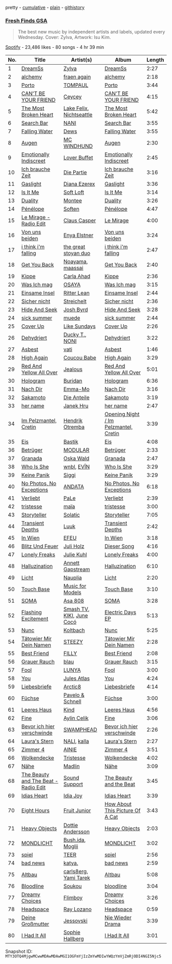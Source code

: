 pretty - [cumulative](/playlists/cumulative/37i9dQZF1DX2ddCYH6QIK5.md) - [plain](/playlists/plain/37i9dQZF1DX2ddCYH6QIK5) - [githistory](https://github.githistory.xyz/mackorone/spotify-playlist-archive/blob/main/playlists/plain/37i9dQZF1DX2ddCYH6QIK5)

### [Fresh Finds GSA](https://open.spotify.com/playlist/37i9dQZF1DX2ddCYH6QIK5)

> The best new music by independent artists and labels, updated every Wednesday\. Cover: Zylva, Artwork: Isu Kim.

[Spotify](https://open.spotify.com/user/spotify) - 23,486 likes - 80 songs - 4 hr 39 min

| No. | Title | Artist(s) | Album | Length |
|---|---|---|---|---|
| 1 | [DreamSs](https://open.spotify.com/track/6etgKIkg590cSPbdqWY0RF) | [Zylva](https://open.spotify.com/artist/0qLyc7ekSn9O9tQviQObWM) | [DreamSs](https://open.spotify.com/album/0V7MPOAIzpFcK0kYozdcBv) | 2:27 |
| 2 | [alchemy](https://open.spotify.com/track/4gjiMTM8zCkQm7B2rY2xSi) | [fraen again](https://open.spotify.com/artist/0BmSxSKl373sqmoGAdHKTT) | [alchemy](https://open.spotify.com/album/3fuR8WG0xvkhknmAlIumtm) | 2:18 |
| 3 | [Porto](https://open.spotify.com/track/4DqD56HnNwROwHYhAXy2UZ) | [TOMPAUL](https://open.spotify.com/artist/4jlPDC1Yo75AoiOyZkTJQQ) | [Porto](https://open.spotify.com/album/1NUmGMZgdYeblOECIQfvut) | 3:44 |
| 4 | [CAN'T BE YOUR FRIEND](https://open.spotify.com/track/7AP6uzcuHJrB8maVYmIFkL) | [Ceycey](https://open.spotify.com/artist/1gg5EaeFa7AJAlw5vAXvjy) | [CAN'T BE YOUR FRIEND](https://open.spotify.com/album/7AtNecu2nHXxuXBSv5KI1o) | 4:15 |
| 5 | [The Most Broken Heart](https://open.spotify.com/track/3AfYs8BO9mxXvoPfPtTbHX) | [Lake Felix](https://open.spotify.com/artist/2QzkJRsx9SH1GITHYLJFVT), [Nichtseattle](https://open.spotify.com/artist/5zUhb5Aml8PD4UJqlPwVKW) | [The Most Broken Heart](https://open.spotify.com/album/5SElGJBT8F0H9jdpMAPQSz) | 5:42 |
| 6 | [Search Bar](https://open.spotify.com/track/4slphl3JnFqtwwUka4zurt) | [NANI](https://open.spotify.com/artist/6NQk4holFlWEQkRPfCZHaQ) | [Search Bar](https://open.spotify.com/album/4rBi5KLTIImhBZeSr6lmmH) | 3:55 |
| 7 | [Falling Water](https://open.spotify.com/track/59BeJsUrh1RQo8gI5NcQ7a) | [Dews](https://open.spotify.com/artist/1i7UBFv3yetbDQgSrevr9G) | [Falling Water](https://open.spotify.com/album/03FpiVmDI1xLKfQHY8CZZs) | 3:55 |
| 8 | [Augen](https://open.spotify.com/track/0igeCyTuzvZJff1u4qQwaZ) | [MC WINDHUND](https://open.spotify.com/artist/57MYoG73ZnyZPIpZbTXFUb) | [Augen](https://open.spotify.com/album/5ds5fRyioB7wD6CmdXxtKJ) | 2:30 |
| 9 | [Emotionally Indiscreet](https://open.spotify.com/track/4sK7vYw3oiMWDxQ90m0Wqc) | [Lover Buffet](https://open.spotify.com/artist/3SlkN35uEAZOPu70xZK2pY) | [Emotionally Indiscreet](https://open.spotify.com/album/7Cg2tTY1i6SG1gFlxfULyY) | 2:45 |
| 10 | [Ich brauche Zeit](https://open.spotify.com/track/1Pk5gcTpJ31lA3Y5zy4Gq7) | [Die Partie](https://open.spotify.com/artist/4t9JuxQWRP7ZUGlMzIl1KH) | [Ich brauche Zeit](https://open.spotify.com/album/5dwxmklrwzAsvhOwSHY872) | 3:16 |
| 11 | [Gaslight](https://open.spotify.com/track/1VAsYBxWFEYU9ikOhuCqeG) | [Diana Ezerex](https://open.spotify.com/artist/4ma6T3QlKv6g03DugQPhEU) | [Gaslight](https://open.spotify.com/album/5QuZ8xgrOmR9BZcEyNauvs) | 3:36 |
| 12 | [Is It Me](https://open.spotify.com/track/3HoWMvZthFR2Ymbm1YaSgh) | [Soft Loft](https://open.spotify.com/artist/2AeL43nXvfqW3WrV9sDh5t) | [Is It Me](https://open.spotify.com/album/3I3vADoXrs50CCHvOtJ2f4) | 3:14 |
| 13 | [Duality](https://open.spotify.com/track/5NoIDaacAEA4UEWn9qXIhA) | [Montee](https://open.spotify.com/artist/2rgFqpsqtoEJGOr0JzFxtG) | [Duality](https://open.spotify.com/album/5t4AQmpVHpPk8vEoLRTlGJ) | 3:26 |
| 14 | [Pénélope](https://open.spotify.com/track/4k8wHbMgMoI5TNe3iUgkSb) | [Soften](https://open.spotify.com/artist/1LOBaSd0n2eromYWuqxWLy) | [Pénélope](https://open.spotify.com/album/2dcnyvLlhiGeyMbNSmHBnf) | 4:47 |
| 15 | [Le Mirage \- Radio Edit](https://open.spotify.com/track/7J7NTqDAVuR1U5DqJTVWIX) | [Claus Casper](https://open.spotify.com/artist/1asQbSi83hmInBcUB9z6oi) | [Le Mirage](https://open.spotify.com/album/6CleMEXjLAINMhDZ19yU2F) | 4:00 |
| 16 | [Von uns beiden](https://open.spotify.com/track/0oXo7COL6mO87GWR4aYNH6) | [Enya Elstner](https://open.spotify.com/artist/7InSqIOYCcGiFGrajTdcZU) | [Von uns beiden](https://open.spotify.com/album/4wg48WqI83Bj02x6juYRuJ) | 3:24 |
| 17 | [i think i'm falling](https://open.spotify.com/track/0DGkQjBEzlaJi0ybfwa4Ou) | [the great stoyan duo](https://open.spotify.com/artist/2AADXTogH3ieTwhgU2XwfF) | [i think i'm falling](https://open.spotify.com/album/3JW0a2bfBcHUssDE6SdwTM) | 2:47 |
| 18 | [Get You Back](https://open.spotify.com/track/47N1GiRMY3Ui84gKF9BMDj) | [Noayama](https://open.spotify.com/artist/2iBTkjABfiSsNwJZ2YiEPY), [maassai](https://open.spotify.com/artist/6Cjn6Iu1NYSu1QsRzjSJTV) | [Get You Back](https://open.spotify.com/album/0KT1zhe7CNjNE1GKTMXoUn) | 2:40 |
| 19 | [Kippe](https://open.spotify.com/track/7EEkf0j8wet1TBSclluGGH) | [Carla Ahad](https://open.spotify.com/artist/0ic9BGUoRMQidNxGoet7Ln) | [Kippe](https://open.spotify.com/album/6kbiR8fu64IB1LmGW7S32g) | 2:36 |
| 20 | [Was Ich mag](https://open.spotify.com/track/53kVoU7QjCAkQIt8oVdzbb) | [OSAYA](https://open.spotify.com/artist/0yVE7U8fmzPPnmHdb8TMxn) | [Was Ich mag](https://open.spotify.com/album/4nEPzFyrJXFlSse67SgNSK) | 3:15 |
| 21 | [Einsame Insel](https://open.spotify.com/track/2I1VWBdyYPjkzldPoLUP76) | [Ritter Lean](https://open.spotify.com/artist/2IiYcx1PUPlEFbW54buLBt) | [Einsame Insel](https://open.spotify.com/album/2bA9VJUcbmzW47Nubm8yOJ) | 2:44 |
| 22 | [Sicher nicht](https://open.spotify.com/track/690HBCkezvvPXWjDkOD0Pr) | [Streichelt](https://open.spotify.com/artist/7pMN4vp0od5iZvA59GNQ1R) | [Sicher nicht](https://open.spotify.com/album/1k9ze3n8kBIY40nqVZJ6Uo) | 2:36 |
| 23 | [Hide And Seek](https://open.spotify.com/track/3dmroJ1MVOD4JzVOzf1oxe) | [Josh Byrd](https://open.spotify.com/artist/03xvSzcyf45LgRL1j7ldBJ) | [Hide And Seek](https://open.spotify.com/album/0N20M3CmqLdf1ohsDJriWn) | 3:28 |
| 24 | [sick summer](https://open.spotify.com/track/0w14fVO1sI0NlU9xXOEIiW) | [muede](https://open.spotify.com/artist/1SISMoXmT4hgFaEKREut2O) | [sick summer](https://open.spotify.com/album/7puFaiE2JdbrqsfCWY2F7l) | 2:44 |
| 25 | [Cover Up](https://open.spotify.com/track/6RPxb376CEUreRiEA86Xgj) | [Like Sundays](https://open.spotify.com/artist/0P3oMAIIWhsnEOnp4Bc6XA) | [Cover Up](https://open.spotify.com/album/2UeVgaoUSxQ4MF1aefQUe9) | 2:26 |
| 26 | [Dehydriert](https://open.spotify.com/track/3yhUlZhAtpZaDCMRAs6o7E) | [Ducky T.](https://open.spotify.com/artist/7KJl09yTcrdozkPujCvBxC), [NONI](https://open.spotify.com/artist/224ViDqdVyhQAga2BystL6) | [Dehydriert](https://open.spotify.com/album/6pufZ7riNQKe2uScphmKeI) | 3:22 |
| 27 | [Asbest](https://open.spotify.com/track/32tImIyhUuqjnvLD7Fdn0Y) | [vati](https://open.spotify.com/artist/6gE9b3YZ4GNRZJG2E1gYF7) | [Asbest](https://open.spotify.com/album/2RTWv1eIF6CeXH2H3OEb7H) | 1:46 |
| 28 | [High Again](https://open.spotify.com/track/6suMLfjKlzmYgPb5SiV0Rs) | [Coucou Babe](https://open.spotify.com/artist/64oYZ9wab5dkE4IrGVwPz0) | [High Again](https://open.spotify.com/album/4eLCLiwRIQGAqMUk1VRafi) | 3:29 |
| 29 | [Red And Yellow All Over](https://open.spotify.com/track/7cmDbyTSuwK5EVbxMjSPeG) | [Jealous](https://open.spotify.com/artist/0VCf4hjBKWDodCDO7U8yJO) | [Red And Yellow All Over](https://open.spotify.com/album/0Js8XmodtBj4ekBJOECxUy) | 5:01 |
| 30 | [Hologram](https://open.spotify.com/track/23df8gbzAWOfsfUbXxQCDb) | [Buridan](https://open.spotify.com/artist/2mOHwtga6C4ES7wkxmmT4g) | [Hologram](https://open.spotify.com/album/7K1AACMxBSSTCoCKbUM8eG) | 6:36 |
| 31 | [Nach Dir](https://open.spotify.com/track/5fJ23SU4FzhG6ZzgNYDav6) | [Emma\-Mo](https://open.spotify.com/artist/55DyEqKHqeEbyqIs8XJ6tJ) | [Nach Dir](https://open.spotify.com/album/708sbT6s42xtTTSw5yDszH) | 3:16 |
| 32 | [Sakamoto](https://open.spotify.com/track/5NddYTqn8nDxfgxpH2eS3s) | [Die Anteile](https://open.spotify.com/artist/7yFn4E4Lun7lW0hwOr7n0M) | [Sakamoto](https://open.spotify.com/album/7rRfYJuuIh1bGY9wEl62LZ) | 3:19 |
| 33 | [her name](https://open.spotify.com/track/3YT7sk2Q1jL03lKS4Vidjo) | [Janek Hru](https://open.spotify.com/artist/7iLcpwTA6Q4Tq7eKg8qS3D) | [her name](https://open.spotify.com/album/5AVL6HPOgx7inEORmetMXP) | 2:47 |
| 34 | [Im Pelzmantel, Cretin](https://open.spotify.com/track/6aWssJX3FUA6ZKW7DGZclZ) | [Hendrik Otremba](https://open.spotify.com/artist/4zSU3S9mKH0Fm5UVan7Lwq) | [Opening Night / Im Pelzmantel, Cretin](https://open.spotify.com/album/576cpjbkO1qEQIcUNEarDc) | 3:39 |
| 35 | [Eis](https://open.spotify.com/track/6BdWzzvdEYfFYwngo1vsHq) | [Bastik](https://open.spotify.com/artist/3QHkNmUFDucSq7w4OnX8aY) | [Eis](https://open.spotify.com/album/6G3JhXM9SJYvB1v22RfIJl) | 4:08 |
| 36 | [Betrüger](https://open.spotify.com/track/1Hdz3hMNCcHG5tkFXkqDJV) | [MODULAR](https://open.spotify.com/artist/1TfeVaGmZZFsee4J1IX1ot) | [Betrüger](https://open.spotify.com/album/7JT9IMasoenURcernB0wsn) | 2:33 |
| 37 | [Granada](https://open.spotify.com/track/13zaYkkjtliAgZzK4TPC3i) | [Oska Wald](https://open.spotify.com/artist/4wXpbtNWJoFKDrNdpn3GUe) | [Granada](https://open.spotify.com/album/206hIggGHXiI2Svlm6kpAm) | 2:47 |
| 38 | [Who Is She](https://open.spotify.com/track/2jC2KZbVEFLv55MyNlohD7) | [wnbl](https://open.spotify.com/artist/2Hvw8u0ssZnBDtqANHbnI2), [EVÎN](https://open.spotify.com/artist/0lWgtltnu46nD7fJxTjarO) | [Who Is She](https://open.spotify.com/album/6Dl6OB6Uy06aPbUxRqsdXC) | 3:29 |
| 39 | [Keine Panik](https://open.spotify.com/track/6LH0YQyj12KPaFTe3PRO1S) | [Siggi](https://open.spotify.com/artist/6BrzY6gIz24bK2d62Zaoaz) | [Keine Panik](https://open.spotify.com/album/3cC8Qm5TtLpzvR2CJImgcY) | 3:29 |
| 40 | [No Photos, No Exceptions](https://open.spotify.com/track/37v22hAV0P456DgqO2EbzY) | [ANDATA](https://open.spotify.com/artist/4EWtOuG1AiHXvrd9LtEnzQ) | [No Photos, No Exceptions](https://open.spotify.com/album/30kw1sPlIF1YXVcLRb5ENo) | 6:18 |
| 41 | [Verliebt](https://open.spotify.com/track/3W7cU8Ncut4H5YiwwpXADz) | [PaLe](https://open.spotify.com/artist/5Wq4nzgvTsSygwNDobgw0t) | [Verliebt](https://open.spotify.com/album/4fYJ4EUk44iikUbQFLrFtn) | 2:39 |
| 42 | [tristesse](https://open.spotify.com/track/1m5CNvawNLaWC5YBWF0sXQ) | [maïa](https://open.spotify.com/artist/3bcCrzlcDxhgXEsk5sqgmR) | [tristesse](https://open.spotify.com/album/6POvDmme72sKHApHzRqyzS) | 3:00 |
| 43 | [Storyteller](https://open.spotify.com/track/2hWkEkHNeR1xCTbNKYWX6D) | [Solatic](https://open.spotify.com/artist/61Lu3t06G6EPp61PovXqfm) | [Storyteller](https://open.spotify.com/album/3A2GoNrK3bQVtZTtFFq3OY) | 7:05 |
| 44 | [Transient Depths](https://open.spotify.com/track/33xs9s6sGzKcdRHNT0bkIz) | [Luuk](https://open.spotify.com/artist/1TOVIIT47c5if1gCL5Wj53) | [Transient Depths](https://open.spotify.com/album/66dzSfQvIBl3yWfPOxAXSy) | 2:42 |
| 45 | [In Wien](https://open.spotify.com/track/1RYCNpPtO92fmzwhcjIMvc) | [EFEU](https://open.spotify.com/artist/14UJG62vzo0BZqU1x813OC) | [In Wien](https://open.spotify.com/album/23ZN8T8Z3Q4fDEkGeQmxJ0) | 3:18 |
| 46 | [Blitz Und Feuer](https://open.spotify.com/track/0txsbML07fhtjr9cgZ9Zw4) | [Juli Holz](https://open.spotify.com/artist/7M7vQv8K3CLzWRK6urf1aJ) | [Dieser Song](https://open.spotify.com/album/30moaI7FlmFu188p5zPLL9) | 4:16 |
| 47 | [Lonely Freaks](https://open.spotify.com/track/7txNpEyDrGtHE8f3kcPocs) | [Julie Kuhl](https://open.spotify.com/artist/1JYbVE0e5PZAna9Wf6pp4X) | [Lonely Freaks](https://open.spotify.com/album/6wXVwlibGV8nsKLmBZLCme) | 4:00 |
| 48 | [Halluzination](https://open.spotify.com/track/2fdDMK5ANWPYHzPlfmvSig) | [Annett Gapstream](https://open.spotify.com/artist/1aRB0SZZ28qswBQ037uYvD) | [Halluzination](https://open.spotify.com/album/5NagXEhakJxCJwWvwiEQFO) | 6:10 |
| 49 | [Licht](https://open.spotify.com/track/58z9x356iEUiX0huSmQ4ru) | [Nauplia](https://open.spotify.com/artist/2iWLvtf0O9f4Xgwx1ojVTZ) | [Licht](https://open.spotify.com/album/4P5d8zpHAhzXygEOdgbehD) | 2:20 |
| 50 | [Touch Base](https://open.spotify.com/track/6PGrQOOjHVqollpiX60S5g) | [Music for Models](https://open.spotify.com/artist/3vNfLZNrzaxuAeo6DKcjJM) | [Touch Base](https://open.spotify.com/album/26FaiDcEI2UDwpelJu2Aah) | 3:10 |
| 51 | [SOMA](https://open.spotify.com/track/2XpYV3u9TyH5xILSMIC7IJ) | [Asa 808](https://open.spotify.com/artist/2clnQoRMSrsLAHktJx8SHR) | [SOMA](https://open.spotify.com/album/7L3bPL8G4KlolCW6bM8mo7) | 3:28 |
| 52 | [Flashing Excitement](https://open.spotify.com/track/1nCJHaPHWNcBjwAJxnLdo7) | [Smash TV](https://open.spotify.com/artist/1VUgV5TXOldN4yUTiIjJbP), [KIKI](https://open.spotify.com/artist/2A3UPT7S17kkDFwCKfQ6ez), [June Cocó](https://open.spotify.com/artist/0g3Rqfcl1SIoXRZRF0uAGg) | [Electric Days EP](https://open.spotify.com/album/4bxpcVPORPJpgwvMKixl4a) | 5:13 |
| 53 | [Nunc](https://open.spotify.com/track/3VXiFyqU64Vi1On5GQo5CG) | [Koltbach](https://open.spotify.com/artist/7Gh2MFtYW3bviFGoult3NI) | [Nunc](https://open.spotify.com/album/4pSe5hlkdmJvaDCeJdMWCv) | 5:25 |
| 54 | [Tätowier Mir Dein Namen](https://open.spotify.com/track/3B8E7EJ5KkR6NJM2qlB92z) | [STEEZY](https://open.spotify.com/artist/7qrYjRiwMxIIxbuvVyVIeL) | [Tätowier Mir Dein Namen](https://open.spotify.com/album/6RPkPeXNuakYMF5yDWhOkk) | 2:28 |
| 55 | [Best Friend](https://open.spotify.com/track/4T0pOKQQALRNnoitN7offQ) | [FILLY](https://open.spotify.com/artist/78lCJYozxlzWtocLnPKZ0f) | [Best Friend](https://open.spotify.com/album/7mTBGOVnDRaC3yl0ih3CHg) | 2:08 |
| 56 | [Grauer Rauch](https://open.spotify.com/track/6QNvh9lgVqJAOshHB3HA2D) | [blau](https://open.spotify.com/artist/0vGTJXb8ZQrJNebRjj4Btr) | [Grauer Rauch](https://open.spotify.com/album/5IvFWqLamFlQteyAI3c4Q1) | 3:15 |
| 57 | [Fool](https://open.spotify.com/track/2n6d8M2SdikeId7Q0udvh8) | [LUNYA](https://open.spotify.com/artist/42NbfguO5qr3hJSahHb8kL) | [Fool](https://open.spotify.com/album/1zkgKmKl0xwGctO0NRo0wz) | 3:00 |
| 58 | [You](https://open.spotify.com/track/1IQ56ehvvJcLdlwWK2vF4A) | [Jules Atlas](https://open.spotify.com/artist/589j7VCgHVfk4fjX0JoB2q) | [You](https://open.spotify.com/album/1JXXDB8oMPIYNiXphYighm) | 4:24 |
| 59 | [Liebesbriefe](https://open.spotify.com/track/6lVRDNNb4omegvDYORrAet) | [Arctic8](https://open.spotify.com/artist/06uvtPo2ZlLhC4yKI5i2Is) | [Liebesbriefe](https://open.spotify.com/album/75WcHRxhZRy1zGlzoRTeFa) | 4:14 |
| 60 | [Füchse](https://open.spotify.com/track/6pYc06ZDKBe10F1q9jVvaM) | [Pavelo & Schnell](https://open.spotify.com/artist/5oVoWoqOwASa3ln6kTdnD4) | [Füchse](https://open.spotify.com/album/1PrCxyRaSVpGZfbxzXTNL6) | 3:00 |
| 61 | [Leeres Haus](https://open.spotify.com/track/4nsodT0Ifmgjwq2MRidCJv) | [Kind](https://open.spotify.com/artist/17xOXfjwwBku3bnlraoLDI) | [Leeres Haus](https://open.spotify.com/album/5YJYw9FLIixneYORcZPuje) | 4:56 |
| 62 | [Fine](https://open.spotify.com/track/0EnCciz3RqzRsO2KPVSMeT) | [Aylin Celik](https://open.spotify.com/artist/4VXfrQlYdAe5DZ04GQevRa) | [Fine](https://open.spotify.com/album/10dIPnfJKXAspXPBzgTJ1v) | 3:06 |
| 63 | [Bevor ich hier verschwinde](https://open.spotify.com/track/6FTTDKPoGFzon9i9ugKW9L) | [SWAMPHEAD](https://open.spotify.com/artist/4TuIJomSFRjpC0YZThRcgZ) | [Bevor ich hier verschwinde](https://open.spotify.com/album/2pXTToa1m09b5JyFGhYVso) | 2:26 |
| 64 | [Laura's Stern](https://open.spotify.com/track/4QAPoCZhTSWKO38zAmpZGh) | [NALI](https://open.spotify.com/artist/7J7cXoOrDcrMeozaxsrnkB), [kalla](https://open.spotify.com/artist/6NPqm65uxN88zrFo7l6vY3) | [Laura's Stern](https://open.spotify.com/album/2E3jVlkDn8oKLzRFeMN55J) | 2:27 |
| 65 | [Zimmer 4](https://open.spotify.com/track/0ClAr95oTIz2yx8a1wIEdk) | [AINIE](https://open.spotify.com/artist/4ws7LzBaXuN1H5b8FbLxqS) | [Zimmer 4](https://open.spotify.com/album/0cYDzYxefBdbrAz90EJSoT) | 3:51 |
| 66 | [Wolkendecke](https://open.spotify.com/track/1Z2ehKOEYW7i6Fb1DO7R6d) | [Tristesse](https://open.spotify.com/artist/4Yqf56U0faf6GElLDbmodd) | [Wolkendecke](https://open.spotify.com/album/4QJO7Lt4IDK8voPYyYKp9C) | 4:02 |
| 67 | [Nähe](https://open.spotify.com/track/6iFSrLkOrX96d3pGTn4akk) | [Madlin](https://open.spotify.com/artist/6lBhO8p0uitZv0J2VELLyy) | [Nähe](https://open.spotify.com/album/4Q99RwL897TuoY8DKDv8yB) | 3:09 |
| 68 | [The Beauty and The Beat \- Radio Edit](https://open.spotify.com/track/2ymIkRgZYYMrwiFOtoRuE0) | [Sound Support](https://open.spotify.com/artist/4m837NfydgrNAAeZJHFpxn) | [The Beauty and the Beat](https://open.spotify.com/album/6p0pJuq0d9YUC2AYd3Cviw) | 3:45 |
| 69 | [Idias Heart](https://open.spotify.com/track/4VGSdePGb6nT4pSiPcMzWF) | [Idia Joy](https://open.spotify.com/artist/10Fn324oEYLUpy31yF6qdn) | [Idias Heart](https://open.spotify.com/album/3PzXk7BMB0saxqEHoubh5T) | 3:39 |
| 70 | [Eight Hours](https://open.spotify.com/track/0G6I2K2DU70tZkrdVZ3hxZ) | [Fruit Junior](https://open.spotify.com/artist/4qNHQ7M4r3z1jEKUyH8NiN) | [How About This Picture Of A Cat](https://open.spotify.com/album/7es9gg8c5hl6lgy7HsgbgU) | 3:43 |
| 71 | [Heavy Objects](https://open.spotify.com/track/1c0d5wHErcFhwakR16NoDr) | [Dottie Andersson](https://open.spotify.com/artist/360qeHf7kan9K9bKFPNwVM) | [Heavy Objects](https://open.spotify.com/album/41SYoR26RSoK1Dd6WA57bm) | 2:03 |
| 72 | [MONDLICHT](https://open.spotify.com/track/2FSK3jttHrWDlVA3DigDPg) | [Bush.ida](https://open.spotify.com/artist/015bIyYjjyqiy9C74fBLGF), [Moglii](https://open.spotify.com/artist/0lIIsJafIVVi3ruN2vFzpS) | [MONDLICHT](https://open.spotify.com/album/4yDyWOKjSLyruosIWQ7usx) | 3:02 |
| 73 | [spiel](https://open.spotify.com/track/15eanqdJlpD7rz5o1aTN6O) | [TEER](https://open.spotify.com/artist/6DAoPIKbym8tpSn4cAffWv) | [spiel](https://open.spotify.com/album/6OyeNw5pm3Immt9nZ9PKvO) | 2:56 |
| 74 | [bad news](https://open.spotify.com/track/0XDXLhOaVVzlE3VWaZcKie) | [katya.](https://open.spotify.com/artist/6AU4XrkjmG0EpBF9YvXm9O) | [bad news](https://open.spotify.com/album/3omyQTYldkBSvcmZlleVmq) | 2:59 |
| 75 | [Altbau](https://open.spotify.com/track/2bPB5aL4jH4CbSC0gbFSAC) | [carls8erg](https://open.spotify.com/artist/4nZDWhkKuOHrd6OxwoslWp), [Yami Tarek](https://open.spotify.com/artist/01RCUa4hnfkFVGKvg4Nu0z) | [Altbau](https://open.spotify.com/album/4EF9cdooeKayIHbQQkzYam) | 5:08 |
| 76 | [Bloodline](https://open.spotify.com/track/5wYBgTWun7J3OR4hPYuUyF) | [Soukou](https://open.spotify.com/artist/0eRpKXLg1McmJuL3ASNbiz) | [bloodline](https://open.spotify.com/album/7Fn2D1GgUWa6zMEc7ErtlI) | 3:04 |
| 77 | [Dreamy Choices](https://open.spotify.com/track/69Q1bQjUYgC4EjOdrKmzGG) | [Flimboy](https://open.spotify.com/artist/5EX8UexhWMMxPVU28DzdDb) | [Dreamy Choices](https://open.spotify.com/album/6Sz65Ba0zcJZOcLma5NXnW) | 3:26 |
| 78 | [Headspace](https://open.spotify.com/track/79E4lV4arM5mzG8nwoNwkI) | [Ray Lozano](https://open.spotify.com/artist/1lqO9zpSZ9iEkgEgJqc443) | [Headspace](https://open.spotify.com/album/1vx0GzKfansFH2pv3aW4Un) | 0:59 |
| 79 | [Deine Großmutter](https://open.spotify.com/track/30hYXOMkOuMXH1SnQh9Ms6) | [Jessovski](https://open.spotify.com/artist/2XoogShjNMoUmUtzTQ406F) | [Nie Wieder Drama](https://open.spotify.com/album/4egs9wn5oB1RzBzQ1M3jpN) | 3:39 |
| 80 | [I Had It All](https://open.spotify.com/track/0zQIx6PWtZ7PtAFFkNR9LP) | [Sophie Hallberg](https://open.spotify.com/artist/5yXGV9tUS2AkJ8E464zwfF) | [I Had It All](https://open.spotify.com/album/0iDh4uktO7sKTrimguKfRU) | 3:01 |

Snapshot ID: `MTY3OTQ4MjgwMCwwMDAwMDAwMGI1OGFmYjIzZmYwMDIwYWQzYmVjZmRjODI4NGI5Njc5`
